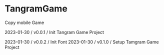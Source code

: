 # TangramGame
Copy mobile Game


2023-01-30 / v0.0.1 / Init Tangram Game Project

2023-01-30 / v0.0.2 / Init Font 
2023-01-30 / v0.1.0 / Setup Tamgram Game Project
